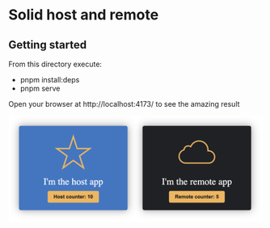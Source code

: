 # Solid host and remote

## Getting started

From this directory execute:

- pnpm install:deps
- pnpm serve

Open your browser at http://localhost:4173/ to see the amazing result

![screenshot](docs/screenshot.png)
